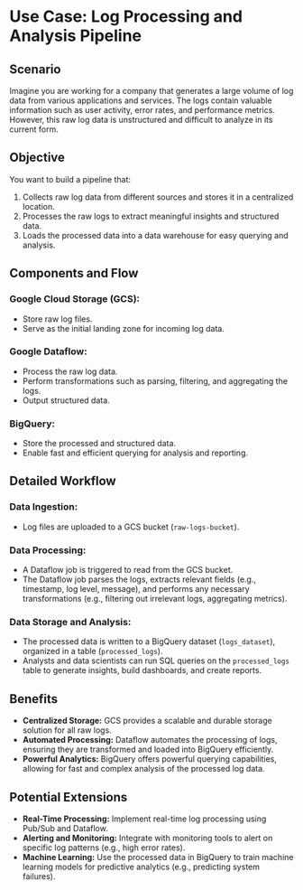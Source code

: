 # Use Case: Log Processing and Analysis Pipeline

## Scenario
Imagine you are working for a company that generates a large volume of log data from various applications and services. The logs contain valuable information such as user activity, error rates, and performance metrics. However, this raw log data is unstructured and difficult to analyze in its current form.

## Objective
You want to build a pipeline that:
1. Collects raw log data from different sources and stores it in a centralized location.
2. Processes the raw logs to extract meaningful insights and structured data.
3. Loads the processed data into a data warehouse for easy querying and analysis.

## Components and Flow
### Google Cloud Storage (GCS):
- Store raw log files.
- Serve as the initial landing zone for incoming log data.

### Google Dataflow:
- Process the raw log data.
- Perform transformations such as parsing, filtering, and aggregating the logs.
- Output structured data.

### BigQuery:
- Store the processed and structured data.
- Enable fast and efficient querying for analysis and reporting.

## Detailed Workflow
### Data Ingestion:
- Log files are uploaded to a GCS bucket (`raw-logs-bucket`).

### Data Processing:
- A Dataflow job is triggered to read from the GCS bucket.
- The Dataflow job parses the logs, extracts relevant fields (e.g., timestamp, log level, message), and performs any necessary transformations (e.g., filtering out irrelevant logs, aggregating metrics).

### Data Storage and Analysis:
- The processed data is written to a BigQuery dataset (`logs_dataset`), organized in a table (`processed_logs`).
- Analysts and data scientists can run SQL queries on the `processed_logs` table to generate insights, build dashboards, and create reports.

## Benefits
- **Centralized Storage:** GCS provides a scalable and durable storage solution for all raw logs.
- **Automated Processing:** Dataflow automates the processing of logs, ensuring they are transformed and loaded into BigQuery efficiently.
- **Powerful Analytics:** BigQuery offers powerful querying capabilities, allowing for fast and complex analysis of the processed log data.

## Potential Extensions
- **Real-Time Processing:** Implement real-time log processing using Pub/Sub and Dataflow.
- **Alerting and Monitoring:** Integrate with monitoring tools to alert on specific log patterns (e.g., high error rates).
- **Machine Learning:** Use the processed data in BigQuery to train machine learning models for predictive analytics (e.g., predicting system failures).
